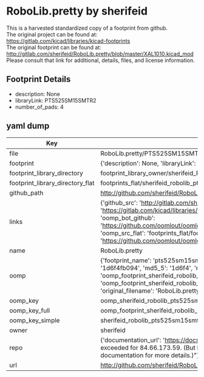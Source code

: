 # RoboLib.pretty by sherifeid  
This is a harvested standardized copy of a footprint from github.  
The original project can be found at:  
https://gitlab.com/kicad/libraries/kicad-footprints  
The original footprint can be found at:
http://gitlab.com/sherifeid/RoboLib.pretty/blob/master/XAL1010.kicad_mod
Please consult that link for additional, details, files, and license information.  
## Footprint Details
* description: None  
* libraryLink: PTS525SM15SMTR2  
* number_of_pads: 4  
## yaml dump  
| Key | Value |  
| --- | --- |  
| file | RoboLib.pretty/PTS525SM15SMTR2.kicad_mod |  
| footprint | {'description': None, 'libraryLink': 'PTS525SM15SMTR2', 'number_of_pads': 4} |  
| footprint_library_directory | footprint_library_owner/sherifeid_RoboLib.pretty |  
| footprint_library_directory_flat | footprints_flat/sherifeid_robolib_pts525sm15smtr2/working |  
| github_path | http://github.com/sherifeid/RoboLib.pretty/blob/master/PTS525SM15SMTR2.kicad_mod |  
| links | {'github_src': 'http://gitlab.com/sherifeid/RoboLib.pretty/blob/master/XAL1010.kicad_mod', 'github_src_repo': 'https://gitlab.com/kicad/libraries/kicad-footprints', 'oomp_bot': 'footprints/sherifeid_robolib_pts525sm15smtr2/working', 'oomp_bot_github': 'https://github.com/oomlout/oomlout_oomp_footprint_bot/tree/main/footprints/sherifeid_robolib_pts525sm15smtr2/working', 'oomp_src_flat': 'footprints_flat/footprints_flat/sherifeid_robolib_pts525sm15smtr2/working', 'oomp_src_flat_github': 'https://github.com/oomlout/oomlout_oomp_footprint_src/tree/main/footprints_flat/sherifeid_robolib_pts525sm15smtr2/working'} |  
| name | RoboLib.pretty |  
| oomp | {'footprint_name': 'pts525sm15smtr2', 'library_name': 'robolib', 'md5': '1d6f4fb094c448a70e69fd2f8e46334b', 'md5_10': '1d6f4fb094', 'md5_5': '1d6f4', 'md5_6': '1d6f4f', 'oomp_key': 'oomp_sherifeid_robolib_pts525sm15smtr2', 'oomp_key_extra': 'oomp_footprint_sherifeid_robolib_pts525sm15smtr2', 'oomp_key_full': 'oomp_footprint_sherifeid_robolib_pts525sm15smtr2_1d6f4f', 'oomp_key_simple': 'sherifeid_robolib_pts525sm15smtr2', 'original_filename': 'RoboLib.pretty/PTS525SM15SMTR2.kicad_mod', 'owner_name': 'sherifeid'} |  
| oomp_key | oomp_sherifeid_robolib_pts525sm15smtr2 |  
| oomp_key_full | oomp_footprint_sherifeid_robolib_pts525sm15smtr2 |  
| oomp_key_simple | sherifeid_robolib_pts525sm15smtr2 |  
| owner | sherifeid |  
| repo | {'documentation_url': 'https://docs.github.com/rest/overview/resources-in-the-rest-api#rate-limiting', 'message': "API rate limit exceeded for 84.66.173.59. (But here's the good news: Authenticated requests get a higher rate limit. Check out the documentation for more details.)"} |  
| url | http://github.com/sherifeid/RoboLib.pretty |  

